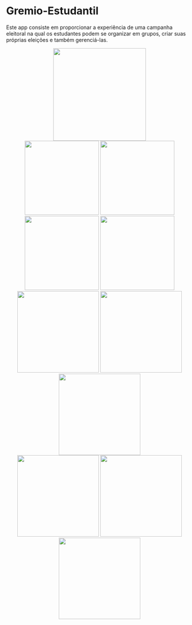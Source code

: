 # Gremio-Estudantil

Este app consiste em proporcionar a experiência de uma campanha eleitoral na qual os estudantes podem se organizar em grupos, criar suas próprias eleições e também gerenciá-las.


<div align="center">
  <img src="https://github.com/MeiaNoite636/Gremio-Estudantil/assets/91136155/8ea2156c-bc6b-4810-beb3-b6a0f70f3327" width="250px" />
</div>

<div align="center">
  <img src="https://github.com/MeiaNoite636/Gremio-Estudantil/assets/91136155/0cf6d483-97b5-4a51-b1ca-a3122615f612" width="200px" />

  <img src="https://github.com/MeiaNoite636/Gremio-Estudantil/assets/91136155/f3d2eb15-c292-420d-b823-35f07defe4a6" width="200px" />

  <img src="https://github.com/MeiaNoite636/Gremio-Estudantil/assets/91136155/9b5e3cc6-bea0-4666-bb25-74524e25a179" width="200px" />

  <img src="https://github.com/MeiaNoite636/Gremio-Estudantil/assets/91136155/04596bca-ca8e-45d2-bebc-173aff3b775b" width="200px" />
</div>

<div align="center">
  <img src="https://github.com/MeiaNoite636/Gremio-Estudantil/assets/91136155/eae9f118-2903-40d7-aba3-fed691ef9c12" width="220px" />

  <img src="https://github.com/MeiaNoite636/Gremio-Estudantil/assets/91136155/35962647-7d17-4551-b574-226148ca8d77" width="220px" />

  <img src="https://github.com/MeiaNoite636/Gremio-Estudantil/assets/91136155/c44e7f1f-e96f-4cef-ab8a-e2bcbbcb5bcb" width="220px" />

</div>

<div align="center">
  <img src="https://github.com/MeiaNoite636/Gremio-Estudantil/assets/91136155/2a34b30f-a88d-49cf-864a-189b5b627b62" width="220px" />

  <img src="https://github.com/MeiaNoite636/Gremio-Estudantil/assets/91136155/16b1be34-c1d5-4edf-b88a-c36cc67e3cf5" width="220px" />

  <img src="https://github.com/MeiaNoite636/Gremio-Estudantil/assets/91136155/a41d87b7-3a75-4819-b9b2-730347ab6c1c" width="220px" />

</div>



